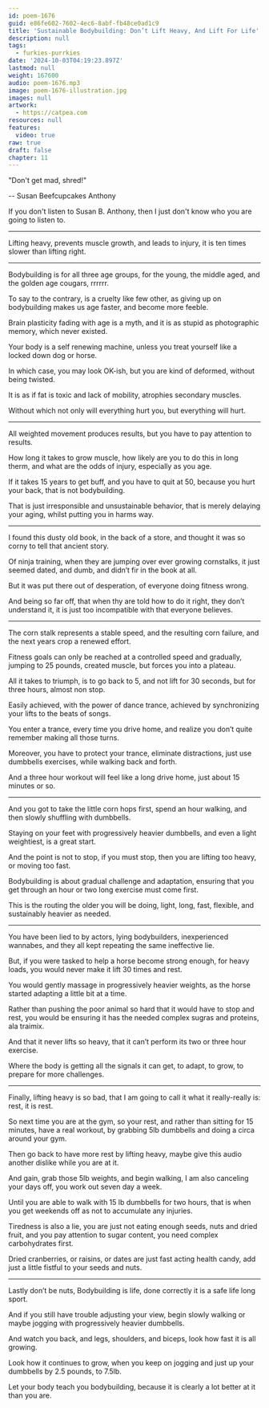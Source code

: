 ```yaml
---
id: poem-1676
guid: e86fe602-7602-4ec6-8abf-fb48ce0ad1c9
title: 'Sustainable Bodybuilding: Don’t Lift Heavy, And Lift For Life'
description: null
tags:
  - furkies-purrkies
date: '2024-10-03T04:19:23.897Z'
lastmod: null
weight: 167600
audio: poem-1676.mp3
image: poem-1676-illustration.jpg
images: null
artwork:
  - https://catpea.com
resources: null
features:
  video: true
raw: true
draft: false
chapter: 11
---
```


"Don't get mad, shred!"

-- Susan Beefcupcakes Anthony

If you don't listen to Susan B. Anthony,
then I just don't know who you are going to listen to.

---

Lifting heavy, prevents muscle growth, and leads to injury,
it is ten times slower than lifting right.

---

Bodybuilding is for all three age groups,
for the young, the middle aged, and the golden age cougars, rrrrrr.

To say to the contrary, is a cruelty like few other,
as giving up on bodybuilding makes us age faster, and become more feeble.

Brain plasticity fading with age is a myth,
and it is as stupid as photographic memory, which never existed.

Your body is a self renewing machine,
unless you treat yourself like a locked down dog or horse.

In which case, you may look OK-ish,
but you are kind of deformed, without being twisted.

It is as if fat is toxic and lack of mobility,
atrophies secondary muscles.

Without which not only will everything hurt you,
but everything will hurt.

---

All weighted movement produces results,
but you have to pay attention to results.

How long it takes to grow muscle, how likely are you to do this in long therm,
and what are the odds of injury, especially as you age.

If it takes 15 years to get buff, and you have to quit at 50,
because you hurt your back, that is not bodybuilding.

That is just irresponsible and unsustainable behavior,
that is merely delaying your aging, whilst putting you in harms way.

---

I found this dusty old book, in the back of a store,
and thought it was so corny to tell that ancient story.

Of ninja training, when they are jumping over ever growing cornstalks,
it just seemed dated, and dumb, and didn’t fir in the book at all.

But it was put there out of desperation,
of everyone doing fitness wrong.

And being so far off, that when thy are told how to do it right,
they don’t understand it, it is just too incompatible with that everyone believes.

---

The corn stalk represents a stable speed,
and the resulting corn failure, and the next years crop a renewed effort.

Fitness goals can only be reached at a controlled speed and gradually,
jumping to 25 pounds, created muscle, but forces you into a plateau.

All it takes to triumph, is to go back to 5, and not lift for 30 seconds,
but for three hours, almost non stop.

Easily achieved, with the power of dance trance,
achieved by synchronizing your lifts to the beats of songs.

You enter a trance, every time you drive home,
and realize you don’t quite remember making all those turns.

Moreover, you have to protect your trance, eliminate distractions,
just use dumbbells exercises, while walking back and forth.

And a three hour workout will feel like a long drive home,
just about 15 minutes or so.

---

And you got to take the little corn hops first,
spend an hour walking, and then slowly shuffling with dumbbells.

Staying on your feet with progressively heavier dumbbells,
and even a light weightiest, is a great start.

And the point is not to stop, if you must stop,
then you are lifting too heavy, or moving too fast.

Bodybuilding is about gradual challenge and adaptation,
ensuring that you get through an hour or two long exercise must come first.

This is the routing the older you will be doing,
light, long, fast, flexible, and sustainably heavier as needed.

---

You have been lied to by actors, lying bodybuilders,
inexperienced wannabes, and they all kept repeating the same ineffective lie.

But, if you were tasked to help a horse become strong enough,
for heavy loads, you would never make it lift 30 times and rest.

You would gently massage in progressively heavier weights,
as the horse started adapting a little bit at a time.

Rather than pushing the poor animal so hard that it would have to stop and rest,
you would be ensuring it has the needed complex sugras and proteins, ala traimix.

And that it never lifts so heavy,
that it can’t perform its two or three hour exercise.

Where the body is getting all the signals it can get,
to adapt, to grow, to prepare for more challenges.

---

Finally, lifting heavy is so bad, that I am going to call it what it really-really is:
rest, it is rest.

So next time you are at the gym, so your rest, and rather than sitting for 15 minutes,
have a real workout, by grabbing 5lb dumbbells and doing a circa around your gym.

Then go back to have more rest by lifting heavy,
maybe give this audio another dislike while you are at it.

And gain, grab those 5lb weights, and begin walking,
I am also canceling your days off, you work out seven day a week.

Until you are able to walk with 15 lb dumbbells for two hours,
that is when you get weekends off as not to accumulate any injuries.

Tiredness is also a lie, you are just not eating enough seeds, nuts and dried fruit,
and you pay attention to sugar content, you need complex carbohydrates first.

Dried cranberries, or raisins, or dates are just fast acting health candy,
add just a little fistful to your seeds and nuts.

---

Lastly don’t be nuts, Bodybuilding is life,
done correctly it is a safe life long sport.

And if you still have trouble adjusting your view,
begin slowly walking or maybe jogging with progressively heavier dumbbells.

And watch you back, and legs, shoulders, and biceps,
look how fast it is all growing.

Look how it continues to grow,
when you keep on jogging and just up your dumbbells by 2.5 pounds, to 7.5lb.

Let your body teach you bodybuilding,
because it is clearly a lot better at it than you are.
